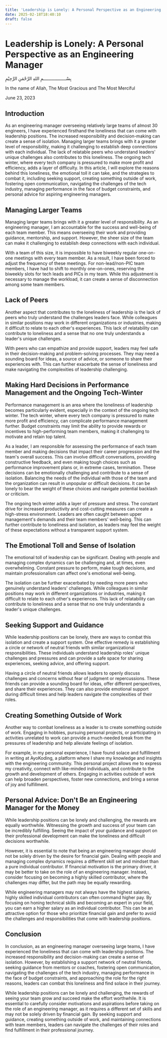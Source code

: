 ```yaml
---
title: 'Leadership is Lonely: A Personal Perspective as an Engineering Manager'
date: 2025-02-18T18:40:10
draft: false
---
```


# Leadership is Lonely: A Personal Perspective as an Engineering Manager

بِسْــــــــــــــــــمِ اللهِ الرَّحْمَنِ الرَّحِيْمِ

In the name of Allah, The Most Gracious and The Most Merciful

June 23, 2023

## Introduction

As an engineering manager overseeing relatively large teams of almost 30 engineers, I have experienced firsthand the loneliness that can come with leadership positions. The increased responsibility and decision-making can create a sense of isolation. Managing larger teams brings with it a greater level of responsibility, making it challenging to establish deep connections with each individual. The lack of relatable peers who understand leaders' unique challenges also contributes to this loneliness. The ongoing tech winter, where every tech company is pressured to make more profit and efficiency, adds a layer of difficulty. In this article, I will explore the reasons behind this loneliness, the emotional toll it can take, and the strategies to combat it, including seeking support, creating something outside of work, fostering open communication, navigating the challenges of the tech industry, managing performance in the face of budget constraints, and personal advice for aspiring engineering managers.

## Managing Larger Teams

Managing larger teams brings with it a greater level of responsibility. As an engineering manager, I am accountable for the success and well-being of each team member. This means overseeing their work and providing guidance, mentorship, and support. However, the sheer size of the team can make it challenging to establish deep connections with each individual.

With a team of this size, it is impossible to have biweekly regular one-on-one meetings with every team member. As a result, I have been forced to adjust the frequency of these meetings. For non-lead/non-PIC team members, I have had to shift to monthly one-on-ones, reserving the biweekly slots for tech leads and PICs in my team. While this adjustment is necessary to manage the workload, it can create a sense of disconnection among some team members.

## Lack of Peers

Another aspect that contributes to the loneliness of leadership is the lack of peers who truly understand the challenges leaders face. While colleagues in similar positions may work in different organizations or industries, making it difficult to relate to each other's experiences. This lack of relatability can contribute to loneliness and a sense that no one truly understands a leader's unique challenges.

With peers who can empathize and provide support, leaders may feel safe in their decision-making and problem-solving processes. They may need a sounding board for ideas, a source of advice, or someone to share their experiences with. This can further exacerbate the sense of loneliness and make navigating the complexities of leadership challenging.

## Making Hard Decisions in Performance Management and the Ongoing Tech-Winter

Performance management is an area where the loneliness of leadership becomes particularly evident, especially in the context of the ongoing tech winter. The tech winter, where every tech company is pressured to make more profit and efficiency, can complicate performance management further. Budget constraints may limit the ability to provide rewards or incentives to high-performing team members, making it challenging to motivate and retain top talent.

As a leader, I am responsible for assessing the performance of each team member and making decisions that impact their career progression and the team's overall success. This can involve difficult conversations, providing constructive feedback, and even making tough choices such as performance improvement plans or, in extreme cases, termination. These decisions can be emotionally challenging and contribute to a sense of isolation. Balancing the needs of the individual with those of the team and the organization can result in unpopular or difficult decisions. It can be lonely to bear the weight of these choices and navigate potential backlash or criticism.

The ongoing tech winter adds a layer of pressure and stress. The constant drive for increased productivity and cost-cutting measures can create a high-stress environment. Leaders are often caught between upper management's demands and their team members' well-being. This can further contribute to loneliness and isolation, as leaders may feel the weight of these expectations without a transparent support system.

## The Emotional Toll and Sense of Isolation

The emotional toll of leadership can be significant. Dealing with people and managing complex dynamics can be challenging and, at times, even overwhelming. Constant pressure to perform, make tough decisions, and maintain professionalism can affect one's emotional well-being.

The isolation can be further exacerbated by needing more peers who genuinely understand leaders' challenges. While colleagues in similar positions may work in different organizations or industries, making it difficult to relate to each other's experiences. This lack of relatability can contribute to loneliness and a sense that no one truly understands a leader's unique challenges.

## Seeking Support and Guidance

While leadership positions can be lonely, there are ways to combat this isolation and create a support system. One effective remedy is establishing a circle or network of neutral friends with similar organizational responsibilities. These individuals understand leadership roles' unique challenges and pressures and can provide a safe space for sharing experiences, seeking advice, and offering support.

Having a circle of neutral friends allows leaders to openly discuss challenges and concerns without fear of judgment or repercussions. These friends can provide a sounding board for ideas, offer different perspectives, and share their experiences. They can also provide emotional support during difficult times and help leaders navigate the complexities of their roles.

## Creating Something Outside of Work

Another way to combat loneliness as a leader is to create something outside of work. Engaging in hobbies, pursuing personal projects, or participating in activities unrelated to work can provide a much-needed break from the pressures of leadership and help alleviate feelings of isolation.

For example, in my personal experience, I have found solace and fulfillment in writing at AyoKoding, a platform where I share my knowledge and insights with the engineering community. This personal project allows me to express my creativity, connect with like-minded individuals, and contribute to the growth and development of others. Engaging in activities outside of work can help broaden perspectives, foster new connections, and bring a sense of joy and fulfillment.

## Personal Advice: Don't Be an Engineering Manager for the Money

While leadership positions can be lonely and challenging, the rewards are equally worthwhile. Witnessing the growth and success of your team can be incredibly fulfilling. Seeing the impact of your guidance and support on their professional development can make the loneliness and difficult decisions worthwhile.

However, it is essential to note that being an engineering manager should not be solely driven by the desire for financial gain. Dealing with people and managing complex dynamics requires a different skill set and mindset than a pure individual contributor. If financial motivation is the primary driver, it may be better to take on the role of an engineering manager. Instead, consider focusing on becoming a highly skilled contributor, where the challenges may differ, but the path may be equally rewarding.

While engineering managers may not always have the highest salaries, highly skilled individual contributors can often command higher pay. By focusing on honing technical skills and becoming an expert in your field, you can earn a higher salary as an individual contributor. This can be an attractive option for those who prioritize financial gain and prefer to avoid the challenges and responsibilities that come with leadership positions.

## Conclusion

In conclusion, as an engineering manager overseeing large teams, I have experienced the loneliness that can come with leadership positions. The increased responsibility and decision-making can create a sense of isolation. However, by establishing a support network of neutral friends, seeking guidance from mentors or coaches, fostering open communication, navigating the challenges of the tech industry, managing performance in the face of budget constraints, and approaching the role for the right reasons, leaders can combat this loneliness and find solace in their journey.

While leadership positions can be lonely and challenging, the rewards of seeing your team grow and succeed make the effort worthwhile. It is essential to carefully consider motivations and aspirations before taking on the role of an engineering manager, as it requires a different set of skills and may not be solely driven by financial gain. By seeking support and guidance, creating something outside of work, and maintaining connections with team members, leaders can navigate the challenges of their roles and find fulfillment in their professional journey.
